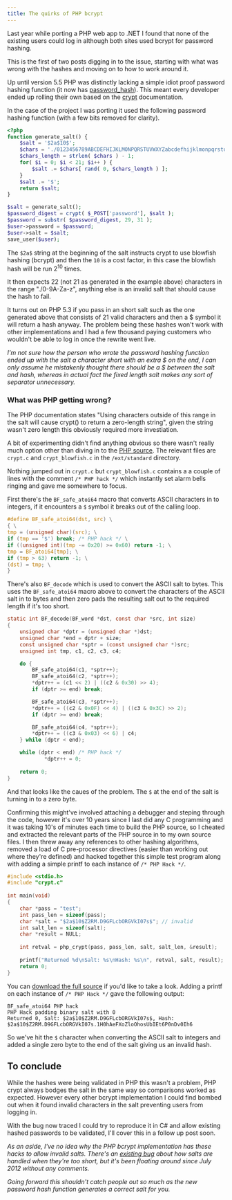 ```yaml
---
title: The quirks of PHP bcrypt
---
```


Last year while porting a PHP web app to .NET I found that none of the existing users could log in although both sites used bcrypt for password hashing.

This is the first of two posts digging in to the issue, starting with what was wrong with the hashes and moving on to how to work around it.


Up until version 5.5 PHP was distinctly lacking a simple idiot proof password hashing function (it now has [password_hash](http://php.net/manual/en/function.password-hash.php)). This meant every developer ended up rolling their own based on the [crypt](http://php.net/crypt) documentation. 

In the case of the project I was porting it used the following password hashing function (with a few bits removed for clarity).

``` php
<?php
function generate_salt() {
    $salt = '$2a$10$';
    $chars = './0123456789ABCDEFHIJKLMONPQRSTUVWXYZabcdefhijklmonpqrstuvwxyz';
    $chars_length = strlen( $chars ) - 1;
    for( $i = 0; $i < 21; $i++ ) {
        $salt .= $chars[ rand( 0, $chars_length ) ];
    }
    $salt .= '$';
    return $salt;
}

$salt = generate_salt();
$password_digest = crypt( $_POST['password'], $salt );
$password = substr( $password_digest, 29, 31 ); 
$user->password = $password;
$user->salt = $salt;
save_user($user);
```

The `$2a$` string at the beginning of the salt instructs crypt to use blowfish hashing (bcrypt) and then the `10` is a cost factor, in this case the blowfish hash will be run 2<sup>10</sup> times.

It then expects 22 (not 21 as generated in the example above) characters in the range "./0-9A-Za-z", anything else is an invalid salt that should cause the hash to fail.

It turns out on PHP 5.3 if you pass in an short salt such as the one generated above that consists of 21 valid characters and then a $ symbol it will return a hash anyway. The problem being these hashes won't work with other implementations and I had a few thousand paying customers who wouldn't be able to log in once the rewrite went live.

_I'm not sure how the person who wrote the password hashing function ended up with the salt a character short with an extra $ on the end, I can only assume he mistakenly thought there should be a $ between the salt and hash, whereas in actual fact the fixed length salt makes any sort of separator unnecessary._

### What was PHP getting wrong?

The PHP documentation states "Using characters outside of this range in the salt will cause crypt() to return a zero-length string", given the string wasn't zero length this obviously required more investiation.

A bit of experimenting didn't find anything obvious so there wasn't really much option other than diving in to the [PHP source](https://github.com/php/php-src). The relevant files are `crypt.c` and `crypt_blowfish.c` in the `/ext/standard` directory.

Nothing jumped out in `crypt.c` but `crypt_blowfish.c` contains a a couple of lines with the comment `/* PHP hack */` which instantly set alarm bells ringing and gave me somewhere to focus. 

First there's the `BF_safe_atoi64` macro that converts ASCII characters in to integers, if it encounters a `$` symbol it breaks out of the calling loop.

``` c
#define BF_safe_atoi64(dst, src) \
{ \
tmp = (unsigned char)(src); \
if (tmp == '$') break; /* PHP hack */ \
if ((unsigned int)(tmp -= 0x20) >= 0x60) return -1; \
tmp = BF_atoi64[tmp]; \
if (tmp > 63) return -1; \
(dst) = tmp; \
}
```

There's also  `BF_decode` which is used to convert the ASCII salt to bytes. This uses the `BF_safe_atoi64` macro above to convert the characters of the ASCII salt in to bytes and then zero pads the resulting salt out to the required length if it's too short.

``` c
static int BF_decode(BF_word *dst, const char *src, int size)
{
    unsigned char *dptr = (unsigned char *)dst;
    unsigned char *end = dptr + size;
    const unsigned char *sptr = (const unsigned char *)src;
    unsigned int tmp, c1, c2, c3, c4;

    do {
        BF_safe_atoi64(c1, *sptr++);
        BF_safe_atoi64(c2, *sptr++);
        *dptr++ = (c1 << 2) | ((c2 & 0x30) >> 4);
        if (dptr >= end) break;

        BF_safe_atoi64(c3, *sptr++);
        *dptr++ = ((c2 & 0x0F) << 4) | ((c3 & 0x3C) >> 2);
        if (dptr >= end) break;

        BF_safe_atoi64(c4, *sptr++);
        *dptr++ = ((c3 & 0x03) << 6) | c4;
    } while (dptr < end);

    while (dptr < end) /* PHP hack */
            *dptr++ = 0;
    
    return 0;
}
```

And that looks like the caues of the problem. The `$` at the end of the salt is turning in to a zero byte.

Confirming this might've involved attaching a debugger and steping through the code, however it's over 10 years since I last did any C programming and it was taking 10's of minutes each time to build the PHP source, so I cheated and extracted the relevant parts of the PHP source in to my own source files. I then threw away any references to other hashing algorithms, removed a load of C pre-processor directives (easier than working out where they're defined) and hacked together this simple test program along with adding a simple printf to each instance of `/* PHP Hack */`.

``` c
#include <stdio.h>
#include "crypt.c"
 
int main(void)
{
    char *pass = "test";
    int pass_len = sizeof(pass);
    char *salt = "$2a$10$Z2RM.D9GFLcbORGVkI07s$"; // invalid
    int salt_len = sizeof(salt);
    char *result = NULL;
 
    int retval = php_crypt(pass, pass_len, salt, salt_len, &result);
 
    printf("Returned %d\nSalt: %s\nHash: %s\n", retval, salt, result);
    return 0;
} 
```

You can [download the full source](https://gist.github.com/martinsteel/ca4fbae9ef840ac8ab9b) if you'd like to take a look. Adding a printf on each instance of `/* PHP Hack */` gave the following output:

```
BF_safe_atoi64 PHP hack
PHP Hack padding binary salt with 0
Returned 0, Salt: $2a$10$Z2RM.D9GFLcbORGVkI07s$, Hash: $2a$10$Z2RM.D9GFLcbORGVkI07s.1H0hAeFXoZloOhosUbIEt6P0nDv0Ih6
```

So we've hit the `$` character when converting the ASCII salt to integers and added a single zero byte to the end of the salt giving us an invalid hash. 

## To conclude

While the hashes were being validated in PHP this wasn't a problem, PHP crypt always bodges the salt in the same way so comparisons worked as expected. However every other bcrypt implementation I could find bombed out when it found invalid characters in the salt preventing users from logging in.

With the bug now traced I could try to reproduce it in C# and allow existing hashed passwords to be validated, I'll cover this in a follow up post soon.

_As an aside, I've no idea why the PHP bcrypt implementation has these hacks to allow invalid salts. There's an [existing bug](https://bugs.php.net/bug.php?id=62488) about how salts are handled when they're too short, but it's been floating around since July 2012 without any comments._

_Going forward this shouldn't catch people out so much as the new password hash function generates a correct salt for you._
